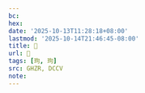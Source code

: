 ```yaml
---
bc:
hex:
date: '2025-10-13T11:28:18+08:00'
lastmod: '2025-10-14T21:46:45-08:00'
title: 󰜝
url: 󰜝
tags: [玽, 玽]
src: GHZR, DCCV
note:
---
```

